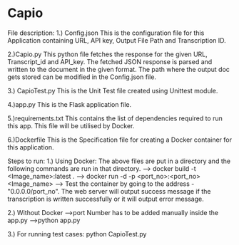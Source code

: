 # Capio
File description:
1.) Config.json
This is the configuration file for this Application containing URL, API key, Output File Path and Transcription ID. 

2.)Capio.py
This python file fetches the response for the given URL, Transcript_id and API_key. The fetched JSON response is parsed and written to the document in the given format. The path where the output doc gets stored can be modified in the Config.json file.

3.) CapioTest.py
This is the Unit Test file created using Unittest module. 

4.)app.py
This is the Flask application file.

5.)requirements.txt
This contains the list of dependencies required to run this app. This file will be utilised by Docker.

6.)Dockerfile
This is the Specification file for creating a Docker container for this application.

Steps to run:
1.) Using Docker:
The above files are put in a directory and the following commands are run in that directory.
--> docker build -t <Image_name>:latest .
--> docker run -d -p <port_no>:<port_no> <Image_name>
--> Test the container by going to the address - "0.0.0.0/port_no". 
The web server will output success message if the transcription is written successfully or it will output error message.

2.) Without Docker
-->port Number has to be added manually inside the app.py
-->python app.py

3.) For running test cases:
python CapioTest.py
